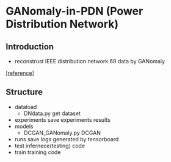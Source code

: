 # GANomaly-in-PDN (Power Distribution Network)

## Introduction

- reconstrust IEEE distribution network 69 data by GANomaly

[[reference](https://github.com/qqsuhao/GANomaly-MvTec-grid)]

## Structure

- dataload
  - DNdata.py get dataset
- experiments save experiments results
- models
  - DCGAN_GANomaly.py DCGAN 
- runs save logs generated by tensorboard
- test infernece(testing) code
- train training code
